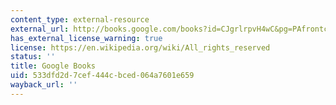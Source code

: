 ```yaml
---
content_type: external-resource
external_url: http://books.google.com/books?id=CJgrlrpvH4wC&pg=PAfrontcover
has_external_license_warning: true
license: https://en.wikipedia.org/wiki/All_rights_reserved
status: ''
title: Google Books
uid: 533dfd2d-7cef-444c-bced-064a7601e659
wayback_url: ''
---
```

